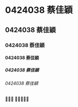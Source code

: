# 0424038 蔡佳穎
## 0424038 蔡佳穎
### 0424038 蔡佳穎
#### 0424038 蔡佳穎
##### 0424038 蔡佳穎
###### 0424038 蔡佳穎


:dolphin::dolphin::dolphin:
:whale::whale::whale::whale::whale:
